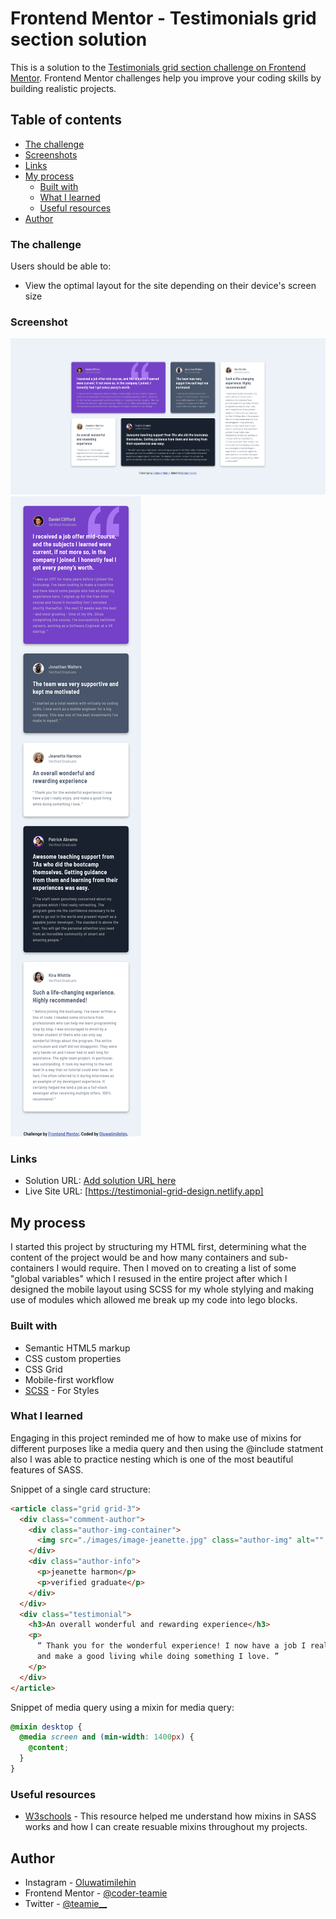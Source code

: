 # Frontend Mentor - Testimonials grid section solution

This is a solution to the [Testimonials grid section challenge on Frontend Mentor](https://www.frontendmentor.io/challenges/testimonials-grid-section-Nnw6J7Un7). Frontend Mentor challenges help you improve your coding skills by building realistic projects.

## Table of contents

- [The challenge](#the-challenge)
- [Screenshots](#screenshot)
- [Links](#links)
- [My process](#my-process)
  - [Built with](#built-with)
  - [What I learned](#what-i-learned)
  - [Useful resources](#useful-resources)
- [Author](#author)

### The challenge

Users should be able to:

- View the optimal layout for the site depending on their device's screen size

### Screenshot

![](./images/Desktop-Layout-Screenshot.png)
![](./images/Mobile-Layout-Screenshot.png)

### Links

- Solution URL: [Add solution URL here](https://your-solution-url.com)
- Live Site URL: [https://testimonial-grid-design.netlify.app]

## My process

I started this project by structuring my HTML first, determining what the content of the project would be and how many containers and sub-containers I would require.
Then I moved on to creating a list of some "global variables" which I resused in the entire project after which I designed the mobile layout using SCSS for my whole stylying and making use of modules which allowed me break up my code into lego blocks.

### Built with

- Semantic HTML5 markup
- CSS custom properties
- CSS Grid
- Mobile-first workflow
- [SCSS](https://sass-lang.com/) - For Styles

### What I learned

Engaging in this project reminded me of how to make use of mixins for different purposes like a media query and then using the @include statment also I was able to practice nesting which is one of the most beautiful features of SASS.

Snippet of a single card structure:

```html
<article class="grid grid-3">
  <div class="comment-author">
    <div class="author-img-container">
      <img src="./images/image-jeanette.jpg" class="author-img" alt="" />
    </div>
    <div class="author-info">
      <p>jeanette harmon</p>
      <p>verified graduate</p>
    </div>
  </div>
  <div class="testimonial">
    <h3>An overall wonderful and rewarding experience</h3>
    <p>
      “ Thank you for the wonderful experience! I now have a job I really enjoy,
      and make a good living while doing something I love. ”
    </p>
  </div>
</article>
```

Snippet of media query using a mixin for media query:

```scss
@mixin desktop {
  @media screen and (min-width: 1400px) {
    @content;
  }
}
```

### Useful resources

- [W3schools](https://www.w3schools.com/sass/sass_mixin_include.asp) - This resource helped me understand how mixins in SASS works and how I can create resuable mixins throughout my projects.

## Author

- Instagram - [Oluwatimilehin](https://www.instagram.com/_teamie_/)
- Frontend Mentor - [@coder-teamie](https://www.frontendmentor.io/profile/coder-teamie)
- Twitter - [@teamie\_\_](https://twitter.com/teamie__)
